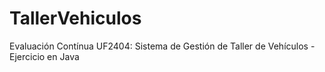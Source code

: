 # TallerVehiculos
Evaluación  Contínua  UF2404: Sistema de Gestión de Taller de Vehículos - Ejercicio en Java
